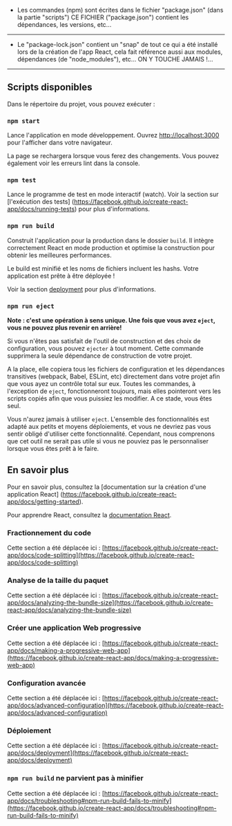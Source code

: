 - Les commandes (npm) sont écrites dans le fichier "package.json" (dans la partie "scripts")
CE FICHIER ("package.json") contient les dépendances, les versions, etc...
---------------------------------------------------------------------------------------------------------------------
- Le "package-lock.json" contient un "snap" de tout ce qui a été installé lors de la création de l'app React,
cela fait référence aussi aux modules, dépendances (de "node_modules"), etc... ON Y TOUCHE JAMAIS !...
---------------------------------------------------------------------------------------------------------------------

## Scripts disponibles

Dans le répertoire du projet, vous pouvez exécuter :

### `npm start`

Lance l'application en mode développement.
Ouvrez [http://localhost:3000](http://localhost:3000) pour l'afficher dans votre navigateur.

La page se rechargera lorsque vous ferez des changements.
Vous pouvez également voir les erreurs lint dans la console.

### `npm test`

Lance le programme de test en mode interactif (watch).
Voir la section sur [l'exécution des tests] (https://facebook.github.io/create-react-app/docs/running-tests) pour plus d'informations.

### `npm run build`

Construit l'application pour la production dans le dossier `build`.
Il intègre correctement React en mode production et optimise la construction pour obtenir les meilleures performances.

Le build est minifié et les noms de fichiers incluent les hashs.
Votre application est prête à être déployée !

Voir la section [deployment](https://facebook.github.io/create-react-app/docs/deployment) pour plus d'informations.

### `npm run eject`

**Note : c'est une opération à sens unique. Une fois que vous avez `eject`, vous ne pouvez plus revenir en arrière!**

Si vous n'êtes pas satisfait de l'outil de construction et des choix de configuration, vous pouvez `ejecter` à tout moment. Cette commande supprimera la seule dépendance de construction de votre projet.

A la place, elle copiera tous les fichiers de configuration et les dépendances transitives (webpack, Babel, ESLint, etc) directement dans votre projet afin que vous ayez un contrôle total sur eux. Toutes les commandes, à l'exception de `eject`, fonctionneront toujours, mais elles pointeront vers les scripts copiés afin que vous puissiez les modifier. A ce stade, vous êtes seul.

Vous n'aurez jamais à utiliser `eject`. L'ensemble des fonctionnalités est adapté aux petits et moyens déploiements, et vous ne devriez pas vous sentir obligé d'utiliser cette fonctionnalité. Cependant, nous comprenons que cet outil ne serait pas utile si vous ne pouviez pas le personnaliser lorsque vous êtes prêt à le faire.

## En savoir plus

Pour en savoir plus, consultez la [documentation sur la création d'une application React] (https://facebook.github.io/create-react-app/docs/getting-started).

Pour apprendre React, consultez la [documentation React](https://reactjs.org/).

### Fractionnement du code

Cette section a été déplacée ici : [https://facebook.github.io/create-react-app/docs/code-splitting](https://facebook.github.io/create-react-app/docs/code-splitting)

### Analyse de la taille du paquet

Cette section a été déplacée ici : [https://facebook.github.io/create-react-app/docs/analyzing-the-bundle-size](https://facebook.github.io/create-react-app/docs/analyzing-the-bundle-size)

### Créer une application Web progressive

Cette section a été déplacée ici : [https://facebook.github.io/create-react-app/docs/making-a-progressive-web-app](https://facebook.github.io/create-react-app/docs/making-a-progressive-web-app)

### Configuration avancée

Cette section a été déplacée ici : [https://facebook.github.io/create-react-app/docs/advanced-configuration](https://facebook.github.io/create-react-app/docs/advanced-configuration)

### Déploiement

Cette section a été déplacée ici : [https://facebook.github.io/create-react-app/docs/deployment](https://facebook.github.io/create-react-app/docs/deployment)

### `npm run build` ne parvient pas à minifier

Cette section a été déplacée ici : [https://facebook.github.io/create-react-app/docs/troubleshooting#npm-run-build-fails-to-minify](https://facebook.github.io/create-react-app/docs/troubleshooting#npm-run-build-fails-to-minify)
